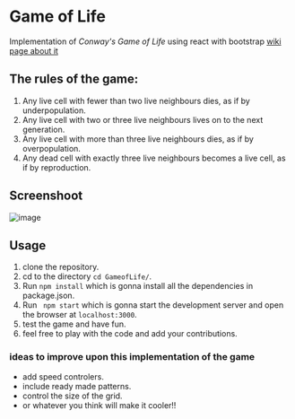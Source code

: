 
# Game of Life
Implementation of  *Conway's Game of Life* using react with bootstrap
 [wiki page about it](https://en.wikipedia.org/wiki/Conway's_Game_of_Life)
## The rules of the game:
1.  Any live cell with fewer than two live neighbours dies, as if by underpopulation.
2.  Any live cell with two or three live neighbours lives on to the next generation.
3.  Any live cell with more than three live neighbours dies, as if by overpopulation.
4.  Any dead cell with exactly three live neighbours becomes a live cell, as if by reproduction.
 
## Screenshoot
![image](https://user-images.githubusercontent.com/19895545/65194977-cd37c300-da85-11e9-970b-f4f98b98226d.png)

 ## Usage
 
1. clone the repository.
2. cd to the directory ` cd GameofLife/ `.
3. Run `npm install` which is gonna install all the dependencies in package.json.
4. Run ` npm start` which is gonna start the development server and open the browser at `localhost:3000`.
5. test the game and have fun.
6. feel free to play with the code and add your contributions.

### ideas to improve upon this implementation of the game
- add speed controlers.
- include ready made patterns.
- control the size of the grid.
- or whatever you think will make it cooler!!